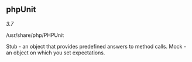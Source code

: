 phpUnit
-
*3.7*

/usr/share/php/PHPUnit

Stub - an object that provides predefined answers to method calls.
Mock - an object on which you set expectations.